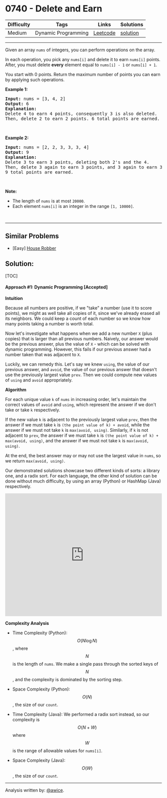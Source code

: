 # 0740 - Delete and Earn

Difficulty  | Tags | Links | Solutions
----------- | ---- | ----- | -----
Medium | Dynamic Programming | [Leetcode](https://leetcode.com/problems/delete-and-earn) | [solution](https://leetcode.com/problems/delete-and-earn/solution/)


-----------

<p>Given an array <code>nums</code> of integers, you can perform operations on the array.</p>

<p>In each operation, you pick any <code>nums[i]</code> and delete it to earn <code>nums[i]</code> points. After, you must delete <b>every</b> element equal to <code>nums[i] - 1</code> or <code>nums[i] + 1</code>.</p>

<p>You start with 0 points. Return the maximum number of points you can earn by applying such operations.</p>

<p><b>Example 1:</b></p>

<pre>
<b>Input:</b> nums = [3, 4, 2]
<b>Output:</b> 6
<b>Explanation:</b> 
Delete 4 to earn 4 points, consequently 3 is also deleted.
Then, delete 2 to earn 2 points. 6 total points are earned.
</pre>

<p>&nbsp;</p>

<p><b>Example 2:</b></p>

<pre>
<b>Input:</b> nums = [2, 2, 3, 3, 3, 4]
<b>Output:</b> 9
<b>Explanation:</b> 
Delete 3 to earn 3 points, deleting both 2&#39;s and the 4.
Then, delete 3 again to earn 3 points, and 3 again to earn 3 points.
9 total points are earned.
</pre>

<p>&nbsp;</p>

<p><b>Note:</b></p>

<ul>
	<li>The length of <code>nums</code> is at most <code>20000</code>.</li>
	<li>Each element <code>nums[i]</code> is an integer in the range <code>[1, 10000]</code>.</li>
</ul>

<p>&nbsp;</p>


-----------


## Similar Problems

- [Easy] [House Robber](house-robber)




## Solution:

[TOC]


#### Approach #1: Dynamic Programming [Accepted]

**Intuition**

Because all numbers are positive, if we "take" a number (use it to score points), we might as well take all copies of it, since we've already erased all its neighbors.  We could keep a count of each number so we know how many points taking a number is worth total.

Now let's investigate what happens when we add a new number `X` (plus copies) that is larger than all previous numbers.  Naively, our answer would be the previous answer, plus the value of `X` - which can be solved with dynamic programming.  However, this fails if our previous answer had a number taken that was adjacent to `X`.

Luckily, we can remedy this.  Let's say we knew `using`, the value of our previous answer, and `avoid`, the value of our previous answer that doesn't use the previously largest value `prev`.  Then we could compute new values of `using` and `avoid` appropriately.

**Algorithm**

For each unique value `k` of `nums` in increasing order, let's maintain the correct values of `avoid` and `using`, which represent the answer if we don't take or take `k` respectively.

If the new value `k` is adjacent to the previously largest value `prev`, then the answer if we must take `k` is `(the point value of k) + avoid`, while the answer if we must not take `k` is `max(avoid, using)`.  Similarly, if `k` is not adjacent to `prev`, the answer if we must take `k` is `(the point value of k) + max(avoid, using)`, and the answer if we must not take `k` is `max(avoid, using)`.

At the end, the best answer may or may not use the largest value in `nums`, so we return `max(avoid, using)`.

Our demonstrated solutions showcase two different kinds of sorts: a library one, and a radix sort.  For each language, the other kind of solution can be done without much difficulty, by using an array (Python) or HashMap (Java) respectively.

<iframe src="https://leetcode.com/playground/TBKVkiLD/shared" frameBorder="0" width="100%" height="395" name="TBKVkiLD"></iframe>

**Complexity Analysis**

* Time Complexity (Python): $$O(N \log N)$$, where $$N$$ is the length of `nums`.  We make a single pass through the sorted keys of $$N$$, and the complexity is dominated by the sorting step.

* Space Complexity (Python): $$O(N)$$, the size of our `count`.

* Time Complexity (Java): We performed a radix sort instead, so our complexity is $$O(N+W)$$ where $$W$$ is the range of allowable values for `nums[i]`.

* Space Complexity (Java): $$O(W)$$, the size of our `count`.

---

Analysis written by: [@awice](https://leetcode.com/awice).
